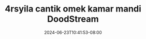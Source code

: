 --- 
title: "4rsyila cantik omek kamar mandi  DoodStream"
description: "video bokep 4rsyila cantik omek kamar mandi  DoodStream simontok durasi panjang baru"
date: 2024-06-23T10:41:53-08:00
file_code: "oen4v4c70akj"
draft: false
cover: "meril3z4cr5el7pn.jpg"
tags: ["cantik", "omek", "kamar", "mandi", "DoodStream", "bokep-indo", "bokep-viral", "bokep-ig"]
length: 6339
fld_id: "1483160"
foldername: "arsyila"
categories: ["arsyila"]
views: 0
---
